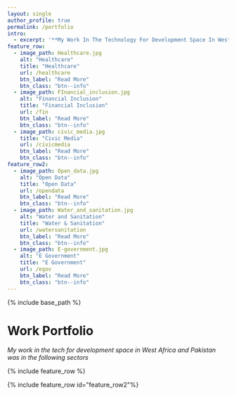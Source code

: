 ```yaml
---
layout: single
author_profile: true 
permalink: /portfolio 
intro: 
  - excerpt: '**My Work In The Technology For Development Space In West Africa**'
feature_row:
  - image_path: Healthcare.jpg
    alt: "Healthcare"
    title: "Healthcare"
    url: /healthcare
    btn_label: "Read More"
    btn_class: "btn--info"
  - image_path: FInancial_inclusion.jpg
    alt: "Financial Inclusion"
    title: "Financial Inclusion"
    url: /fin
    btn_label: "Read More"
    btn_class: "btn--info"
  - image_path: civic_media.jpg
    title: "Civic Media"
    url: /civicmedia
    btn_label: "Read More"
    btn_class: "btn--info"
feature_row2:
  - image_path: Open_data.jpg
    alt: "Open Data"
    title: "Open Data"
    url: /opendata
    btn_label: "Read More"
    btn_class: "btn--info"
  - image_path: Water_and_sanitation.jpg
    alt: "Water and Sanitation"
    title: "Water & Sanitation"
    url: /watersanitation
    btn_label: "Read More"
    btn_class: "btn--info"
  - image_path: E-government.jpg
    alt: "E Government"
    title: "E Government"
    url: /egov
    btn_label: "Read More"
    btn_class: "btn--info"
--- 
```


{% include base_path %}

<!-- {% include feature_row id="intro" type="center" %}
 --> 

<h1>Work Portfolio</h1>
<p>
  <i>My work in the tech for development space in West Africa and Pakistan
  was in the following sectors</i>

</p>
{% include feature_row %}

{% include feature_row id="feature_row2"%}